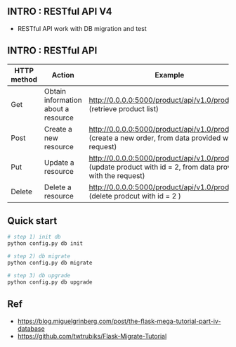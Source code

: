 ## INTRO : RESTful API V4
  - RESTful API work with DB migration and test 

## INTRO : RESTful API 
|  HTTP method | Action | Example |
| --- | -------- | ---- | 
|Get| Obtain information about a resource | http://0.0.0.0:5000/product/api/v1.0/products <br>(retrieve product list) | 
|Post| Create a new resource | http://0.0.0.0:5000/product/api/v1.0/products <br> (create a new order, from data provided with the request)| 
|Put| Update a resource | http://0.0.0.0:5000/product/api/v1.0/products/2 <br> (update product with id = 2, from data provided with the request) | 
|Delete| Delete a resource | http://0.0.0.0:5000/product/api/v1.0/products/2 <br> (delete prodcut with id = 2 ) | 

## Quick start 
```bash
# step 1) init db 
python config.py db init

# step 2) db migrate 
python config.py db migrate

# step 3) db upgrade 
python config.py db upgrade
```
## Ref 
- https://blog.miguelgrinberg.com/post/the-flask-mega-tutorial-part-iv-database
- https://github.com/twtrubiks/Flask-Migrate-Tutorial
